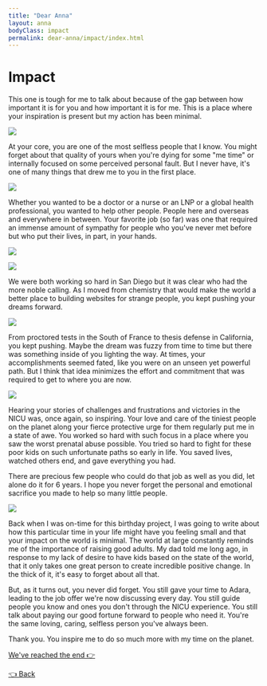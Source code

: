 ```yaml
---
title: "Dear Anna"
layout: anna
bodyClass: impact
permalink: dear-anna/impact/index.html
---
```


# Impact

This one is tough for me to talk about because of the gap between how important it is for you and how important it is for me. This is a place where your inspiration is present but my action has been minimal.

![](/_images/2019/12/impact05.jpg)

At your core, you are one of the most selfless people that I know. You might forget about that quality of yours when you're dying for some "me time" or internally focused on some perceived personal fault. But I never have, it's one of many things that drew me to you in the first place.

![](/_images/2019/12/impact06.jpg)

Whether you wanted to be a doctor or a nurse or an LNP or a global health professional, you wanted to help other people. People here and overseas and everywhere in between. Your favorite job (so far) was one that required an immense amount of sympathy for people who you've never met before but who put their lives, in part, in your hands.

![](/_images/2019/12/impact03.jpg)

![](/_images/2019/12/impact02.jpg)

We were both working so hard in San Diego but it was clear who had the more noble calling. As I moved from chemistry that would make the world a better place to building websites for strange people, you kept pushing your dreams forward.

![](/_images/2019/12/impact07.jpg)

From proctored tests in the South of France to thesis defense in California, you kept pushing. Maybe the dream was fuzzy from time to time but there was something inside of you lighting the way. At times, your accomplishments seemed fated, like you were on an unseen yet powerful path. But I think that idea minimizes the effort and commitment that was required to get to where you are now.

![](/_images/2019/12/impact01.jpg)

Hearing your stories of challenges and frustrations and victories in the NICU was, once again, so inspiring. Your love and care of the tiniest people on the planet along your fierce protective urge for them regularly put me in a state of awe. You worked so hard with such focus in a place where you saw the worst prenatal abuse possible. You tried so hard to fight for these poor kids on such unfortunate paths so early in life. You saved lives, watched others end, and gave everything you had.

There are precious few people who could do that job as well as you did, let alone do it for 6 years. I hope you never forget the personal and emotional sacrifice you made to help so many little people.

![](/_images/2019/12/impact04.jpg)

Back when I was on-time for this birthday project, I was going to write about how this particular time in your life might have you feeling small and that your impact on the world is minimal. The world at large constantly reminds me of the importance of raising good adults. My dad told me long ago, in response to my lack of desire to have kids based on the state of the world, that it only takes one great person to create incredible positive change. In the thick of it, it's easy to forget about all that.

But, as it turns out, you never did forget. You still gave your time to Adara, leading to the job offer we're now discussing every day. You still guide people you know and ones you don't through the NICU experience. You still talk about paying our good fortune forward to people who need it. You're the same loving, caring, selfless person you've always been.

Thank you. You inspire me to do so much more with my time on the planet.

[We've reached the end 👉](/dear-anna/last/)

[👈 Back](/dear-anna/physical/)
